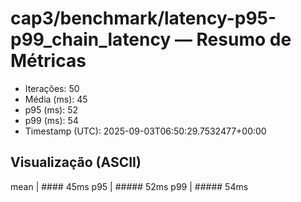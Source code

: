 # cap3/benchmark/latency-p95-p99_chain_latency — Resumo de Métricas

- Iterações: 50
- Média (ms): 45
- p95 (ms): 52
- p99 (ms): 54
- Timestamp (UTC): 2025-09-03T06:50:29.7532477+00:00

## Visualização (ASCII)

mean     | #### 45ms
p95      | ##### 52ms
p99      | ##### 54ms
